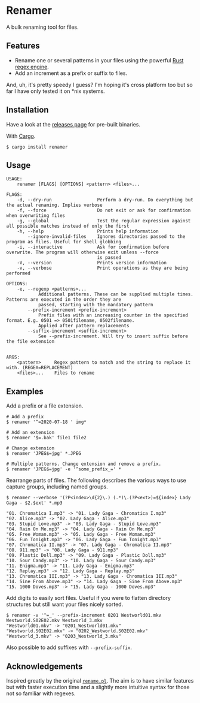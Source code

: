 # Renamer
A bulk renaming tool for files.

## Features

* Rename one or several patterns in your files using the powerful [Rust regex engine](https://crates.io/crates/regex).
* Add an increment as a prefix or suffix to files.

And, uh, it's pretty speedy I guess? I'm hoping it's cross platform too but so far I have only tested it on *nix systems.

## Installation

Have a look at the [releases page](https://github.com/adriangoransson/renamer/releases) for pre-built binaries.

With [Cargo](https://github.com/rust-lang/cargo/).

```console
$ cargo install renamer
```

## Usage

    USAGE:
        renamer [FLAGS] [OPTIONS] <pattern> <files>...

    FLAGS:
        -d, --dry-run                 Perform a dry-run. Do everything but the actual renaming. Implies verbose
        -f, --force                   Do not exit or ask for confirmation when overwriting files
        -g, --global                  Test the regular expression against all possible matches instead of only the first
        -h, --help                    Prints help information
            --ignore-invalid-files    Ignores directories passed to the program as files. Useful for shell globbing
        -i, --interactive             Ask for confirmation before overwrite. The program will otherwise exit unless --force
                                      is passed
        -V, --version                 Prints version information
        -v, --verbose                 Print operations as they are being performed

    OPTIONS:
        -e, --regexp <patterns>...
                Additional patterns. These can be supplied multiple times. Patterns are executed in the order they are
                passed, starting with the mandatory pattern
            --prefix-increment <prefix-increment>
                Prefix files with an increasing counter in the specified format. E.g. 0501 => 0501filename, 0502filename.
                Applied after pattern replacements
            --suffix-increment <suffix-increment>
                See --prefix-increment. Will try to insert suffix before the file extension


    ARGS:
        <pattern>     Regex pattern to match and the string to replace it with. (REGEX=REPLACEMENT)
        <files>...    Files to rename

## Examples

Add a prefix or a file extension.

```console
# Add a prefix
$ renamer '^=2020-07-18 ' img*

# Add an extension
$ renamer '$=.bak' file1 file2

# Change extension
$ renamer 'JPEG$=jpg' *.JPEG

# Multiple patterns. Change extension and remove a prefix.
$ renamer 'JPEG$=jpg' -e '^some_prefix_=' *
```

Rearrange parts of files. The following describes the various ways to use capture groups, including named groups.

```console
$ renamer --verbose '(?P<index>\d{2}\.) (.*)\.(?P<ext>)=${index} Lady Gaga - $2.$ext' *.mp3

"01. Chromatica I.mp3" -> "01. Lady Gaga - Chromatica I.mp3"
"02. Alice.mp3" -> "02. Lady Gaga - Alice.mp3"
"03. Stupid Love.mp3" -> "03. Lady Gaga - Stupid Love.mp3"
"04. Rain On Me.mp3" -> "04. Lady Gaga - Rain On Me.mp3"
"05. Free Woman.mp3" -> "05. Lady Gaga - Free Woman.mp3"
"06. Fun Tonight.mp3" -> "06. Lady Gaga - Fun Tonight.mp3"
"07. Chromatica II.mp3" -> "07. Lady Gaga - Chromatica II.mp3"
"08. 911.mp3" -> "08. Lady Gaga - 911.mp3"
"09. Plastic Doll.mp3" -> "09. Lady Gaga - Plastic Doll.mp3"
"10. Sour Candy.mp3" -> "10. Lady Gaga - Sour Candy.mp3"
"11. Enigma.mp3" -> "11. Lady Gaga - Enigma.mp3"
"12. Replay.mp3" -> "12. Lady Gaga - Replay.mp3"
"13. Chromatica III.mp3" -> "13. Lady Gaga - Chromatica III.mp3"
"14. Sine From Above.mp3" -> "14. Lady Gaga - Sine From Above.mp3"
"15. 1000 Doves.mp3" -> "15. Lady Gaga - 1000 Doves.mp3"
```

Add digits to easily sort files. Useful if you were to flatten directory structures but still want your files nicely sorted.

```console
$ renamer -v '^=_' --prefix-increment 0201 Westworld01.mkv Westworld.S02E02.mkv Westworld_3.mkv
"Westworld01.mkv" -> "0201_Westworld01.mkv"
"Westworld.S02E02.mkv" -> "0202_Westworld.S02E02.mkv"
"Westworld_3.mkv" -> "0203_Westworld_3.mkv"
```

Also possible to add suffixes with `--prefix-suffix`.

## Acknowledgements
Inspired greatly by the original [`rename.pl`](https://metacpan.org/source/PEDERST/rename-1.9/README.md). The aim is to have similar features but with faster execution time and a slightly more intuitive syntax for those not so familiar with regexes.
